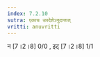 ```yaml
---
index: 7.2.10
sutra: एकाच उपदेशेऽनुदात्तात्‌
vritti: anuvritti
---
```


न [7।2।8] 0/0 , इट् [7।2।8] 1/1